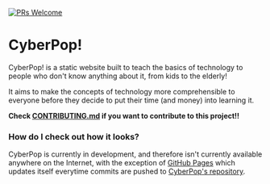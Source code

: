 [![PRs Welcome](https://img.shields.io/badge/PRs-welcome-brightgreen.svg?style=flat-square)](https://makeapullrequest.com) 

# CyberPop!

CyberPop! is a static website built to teach the basics of technology to people who don't know anything about it, from kids to the elderly!

It aims to make the concepts of technology more comprehensible to everyone before they decide to put their time (and money) into learning it.

**Check [CONTRIBUTING.md](CONTRIBUTING.md) if you want to contribute to this project!!**

### How do I check out how it looks?

CyberPop is currently in development, and therefore isn't currently available anywhere on the Internet, with the exception of [GitHub Pages](https://tttaevas.github.io/CyberPop/) which updates itself everytime commits are pushed to [CyberPop's repository](https://github.com/TTTaevas/CyberPop).
